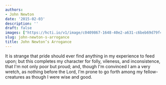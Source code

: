 ```yaml
---
authors:
- John Newton
date: '2015-02-03'
description: ''
draft: false
images: ["https://hcti.io/v1/image/c0409867-1648-40e2-a631-c6beb69d79f4.png"]
slug: john-newton-s-arrogance
title: John Newton’s Arrogance
---
```


It is strange that pride should ever find anything in my experience to feed upon; but this completes my character for folly, vileness, and inconsistence, that I'm not only poor but proud; and, though I'm convinced I am a very wretch, as nothing before the Lord, I'm prone to go forth among my fellow-creatures as though I were wise and good.